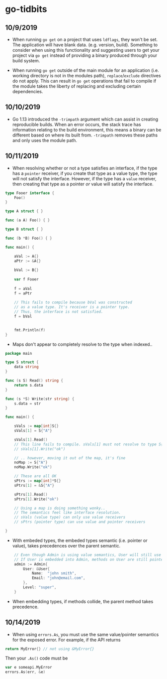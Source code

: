 # go-tidbits

## 10/9/2019
- When running `go get` on a project that uses `ldflags`, they won't be set. The application will have blank data. (e.g. version, build). Something to consider when using this functionality and suggesting users to get your project via `go get` instead of providing a binary produced through your build system.

- When running `go get` outside of the main module for an application (i.e. working directory is not in the modules path), `replace`/`exclude` directives do not apply. This can result in `go get` operations that fail to compile if the module takes the liberty of replacing and excluding certain dependencies.

## 10/10/2019
- Go 1.13 introduced the `-trimpath` argument which can assist in creating reproducible builds. When an error occurs, the stack trace has information relating to the build environment, this means a binary can be different based on where its built from. `-trimpath` removes these paths and only uses the module path.

## 10/11/2019
- When resolving whether or not a type satisfies an interface, if the type has a `pointer` receiver, if you create that type as a value type, the type will not satisfy the interface. However, if the type has a `value` receiver, then creating that type as a pointer _or_ value will satisfy the interface.

```go
type Fooer interface {
	Foo()
}

type A struct { }

func (a A) Foo() { }

type B struct { }

func (b *B) Foo() { }

func main() {

	aVal := A{}
	aPtr := &A{}
	
	bVal := B{}
	
	var f Fooer
	
	f = aVal
	f = aPtr
    
    // This fails to compile because bVal was constructed
    // as a value type. It's receiver is a pointer type.
    // Thus, the interface is not satisfied.
	f = bVal

	
	fmt.Println(f)
}
```

- Maps don't appear to completely resolve to the type when indexed..
```go
package main

type S struct {
	data string
}

func (s S) Read() string {
	return s.data
}

func (s *S) Write(str string) {
	s.data = str
}

func main() {

	sVals := map[int]S{}
	sVals[1] = S{"A"}

	sVals[1].Read()
	// This line fails to compile. sVals[1] must not resolve to type S{}?
	// sVals[1].Write("ok")

	// .. however, moving it out of the map, it's fine
	noMap := S{"A"}
	noMap.Write("ok")

	// These are all OK
	sPtrs := map[int]*S{}
	sPtrs[1] = &S{"A"}

	sPtrs[1].Read()
	sPtrs[1].Write("ok")

	// Using a map is doing something wonky..
	// The semantics feel like interface resolution.
	// sVals (value type) can only use value receivers
	// sPtrs (pointer type) can use value and pointer receivers

}
```

- With embeded types, the embeded types semantic (i.e. pointer or value), takes precedences over the parent semantic. 

```go
    // Even though Admin is using value semantics, User will still use pointer.
    // If User is embedded into Admin, methods on User are still pointer semantics.
	admin := Admin{
		User: &User{
			Name:  "john smith",
			Email: "john@email.com",
		},
		Level: "super",
    }
```

- When embedding types, if methods collide, the parent method takes precedence.

## 10/14/2019

- When using `errors.As`, you must use the same value/pointer semantics for the exposed error. For example, if the API returns

```go
return MyError{} // not using &MyError{}
```

Then your `.As()` code must be

```go
var e someapi.MyError
errors.As(err, &e)
```

